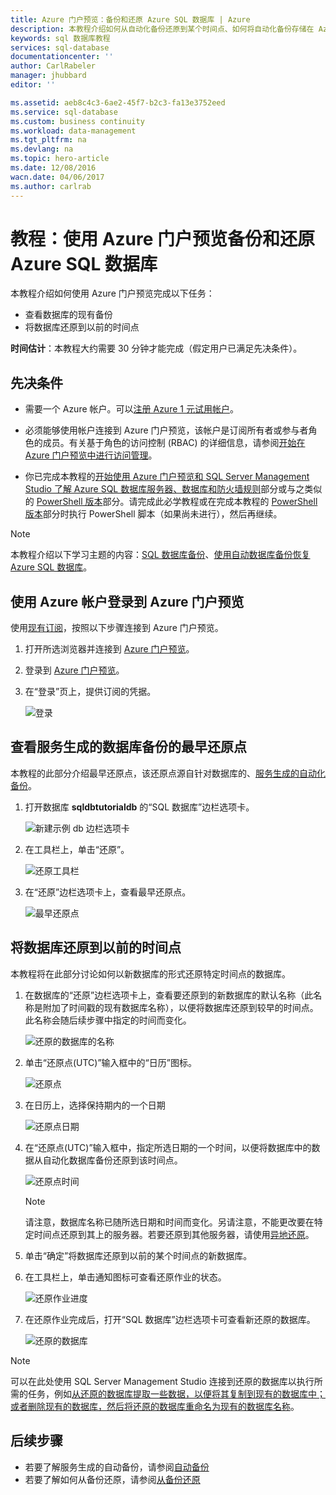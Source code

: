 ```yaml
---
title: Azure 门户预览：备份和还原 Azure SQL 数据库 | Azure
description: 本教程介绍如何从自动化备份还原到某个时间点、如何将自动化备份存储在 Azure 恢复服务保管库中，以及如何从 Azure 恢复服务保管库还原
keywords: sql 数据库教程
services: sql-database
documentationcenter: ''
author: CarlRabeler
manager: jhubbard
editor: ''

ms.assetid: aeb8c4c3-6ae2-45f7-b2c3-fa13e3752eed
ms.service: sql-database
ms.custom: business continuity
ms.workload: data-management
ms.tgt_pltfrm: na
ms.devlang: na
ms.topic: hero-article
ms.date: 12/08/2016
wacn.date: 04/06/2017
ms.author: carlrab
---
```


# 教程：使用 Azure 门户预览备份和还原 Azure SQL 数据库
本教程介绍如何使用 Azure 门户预览完成以下任务：

- 查看数据库的现有备份
- 将数据库还原到以前的时间点

**时间估计**：本教程大约需要 30 分钟才能完成（假定用户已满足先决条件）。

## 先决条件

* 需要一个 Azure 帐户。可以[注册 Azure 1 元试用帐户](https://www.azure.cn/pricing/1rmb-trial/)。

* 必须能够使用帐户连接到 Azure 门户预览，该帐户是订阅所有者或参与者角色的成员。有关基于角色的访问控制 (RBAC) 的详细信息，请参阅[开始在 Azure 门户预览中进行访问管理](../active-directory/role-based-access-control-what-is.md)。

* 你已完成本教程的[开始使用 Azure 门户预览和 SQL Server Management Studio 了解 Azure SQL 数据库服务器、数据库和防火墙规则](./sql-database-get-started.md)部分或与之类似的 [PowerShell 版本](./sql-database-get-started-powershell.md)部分。请完成此必学教程或在完成本教程的 [PowerShell 版本](./sql-database-get-started-powershell.md)部分时执行 PowerShell 脚本（如果尚未进行），然后再继续。

> [!NOTE]
>本教程介绍以下学习主题的内容：[SQL 数据库备份](./sql-database-automated-backups.md)、[使用自动数据库备份恢复 Azure SQL 数据库](./sql-database-recovery-using-backups.md)。
>  

## 使用 Azure 帐户登录到 Azure 门户预览
使用[现有订阅](https://account.windowsazure.cn/Home/Index)，按照以下步骤连接到 Azure 门户预览。

1. 打开所选浏览器并连接到 [Azure 门户预览](https://portal.azure.cn/)。
2. 登录到 [Azure 门户预览](https://portal.azure.cn/)。
3. 在“登录”页上，提供订阅的凭据。

   ![登录](./media/sql-database-get-started/login.png)  

<a name="create-logical-server-bk">

## 查看服务生成的数据库备份的最早还原点

本教程的此部分介绍最早还原点，该还原点源自针对数据库的、[服务生成的自动化备份](./sql-database-automated-backups.md)。

1. 打开数据库 **sqldbtutorialdb** 的“SQL 数据库”边栏选项卡。

    ![新建示例 db 边栏选项卡](./media/sql-database-get-started/new-sample-db-blade.png)  

2. 在工具栏上，单击“还原”。

    ![还原工具栏](./media/sql-database-get-started-backup-recovery/restore-toolbar.png)  

3. 在“还原”边栏选项卡上，查看最早还原点。

    ![最早还原点](./media/sql-database-get-started-backup-recovery/oldest-restore-point.png)  

## 将数据库还原到以前的时间点

本教程将在此部分讨论如何以新数据库的形式还原特定时间点的数据库。

1. 在数据库的“还原”边栏选项卡上，查看要还原到的新数据库的默认名称（此名称是附加了时间戳的现有数据库名称），以便将数据库还原到较早的时间点。此名称会随后续步骤中指定的时间而变化。

    ![还原的数据库的名称](./media/sql-database-get-started-backup-recovery/restored-database-name.png)  

2. 单击“还原点(UTC)”输入框中的“日历”图标。

    ![还原点](./media/sql-database-get-started-backup-recovery/restore-point.png)  

2. 在日历上，选择保持期内的一个日期

    ![还原点日期](./media/sql-database-get-started-backup-recovery/restore-point-date.png)  

3. 在“还原点(UTC)”输入框中，指定所选日期的一个时间，以便将数据库中的数据从自动化数据库备份还原到该时间点。

    ![还原点时间](./media/sql-database-get-started-backup-recovery/restore-point-time.png)  

    >[!NOTE]
    >请注意，数据库名称已随所选日期和时间而变化。另请注意，不能更改要在特定时间点还原到其上的服务器。若要还原到其他服务器，请使用[异地还原](./sql-database-disaster-recovery.md#recover-using-geo-restore)。
    >

4. 单击“确定”将数据库还原到以前的某个时间点的新数据库。

5. 在工具栏上，单击通知图标可查看还原作业的状态。

    ![还原作业进度](./media/sql-database-get-started-backup-recovery/restore-job-progress.png)  

6. 在还原作业完成后，打开“SQL 数据库”边栏选项卡可查看新还原的数据库。

    ![还原的数据库](./media/sql-database-get-started-backup-recovery/restored-database.png)  

> [!NOTE]
>可以在此处使用 SQL Server Management Studio 连接到还原的数据库以执行所需的任务，例如[从还原的数据库提取一些数据，以便将其复制到现有的数据库中；或者删除现有的数据库，然后将还原的数据库重命名为现有的数据库名称](./sql-database-recovery-using-backups.md#point-in-time-restore)。
>

## 后续步骤

- 若要了解服务生成的自动备份，请参阅[自动备份](./sql-database-automated-backups.md)
- 若要了解如何从备份还原，请参阅[从备份还原](./sql-database-recovery-using-backups.md)

<!---HONumber=Mooncake_0320_2017-->